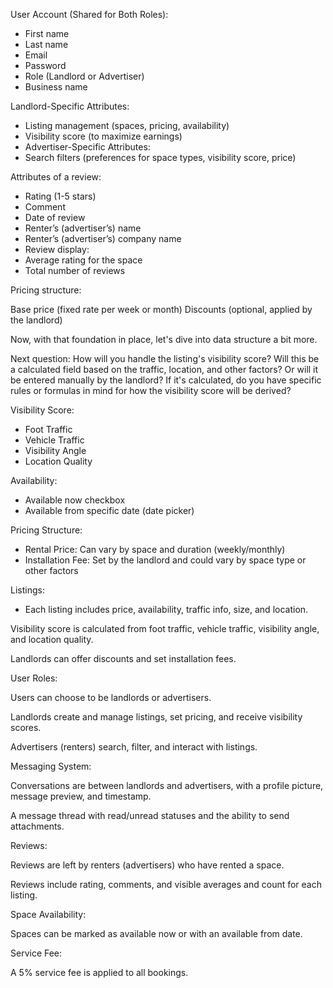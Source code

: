 User Account (Shared for Both Roles):
- First name
- Last name
- Email
- Password
- Role (Landlord or Advertiser)
- Business name

Landlord-Specific Attributes:
- Listing management (spaces, pricing, availability)
- Visibility score (to maximize earnings)
- Advertiser-Specific Attributes:
- Search filters (preferences for space types, visibility score, price)


Attributes of a review:
- Rating (1-5 stars)
- Comment
- Date of review
- Renter’s (advertiser’s) name
- Renter’s (advertiser’s) company name
- Review display:
- Average rating for the space
- Total number of reviews


Pricing structure:

Base price (fixed rate per week or month)
Discounts (optional, applied by the landlord)

Now, with that foundation in place, let's dive into data structure a bit more.

Next question:
How will you handle the listing's visibility score? Will this be a calculated field based on the traffic, location, and other factors? Or will it be entered manually by the landlord? If it's calculated, do you have specific rules or formulas in mind for how the visibility score will be derived?


Visibility Score:
- Foot Traffic
- Vehicle Traffic
- Visibility Angle
- Location Quality

Availability:
- Available now checkbox
- Available from specific date (date picker)


Pricing Structure:
- Rental Price: Can vary by space and duration (weekly/monthly)
- Installation Fee: Set by the landlord and could vary by space type or other factors

Listings:
- Each listing includes price, availability, traffic info, size, and location.

Visibility score is calculated from foot traffic, vehicle traffic, visibility angle, and location quality.

Landlords can offer discounts and set installation fees.

User Roles:

Users can choose to be landlords or advertisers.

Landlords create and manage listings, set pricing, and receive visibility scores.

Advertisers (renters) search, filter, and interact with listings.

Messaging System:

Conversations are between landlords and advertisers, with a profile picture, message preview, and timestamp.

A message thread with read/unread statuses and the ability to send attachments.

Reviews:

Reviews are left by renters (advertisers) who have rented a space.

Reviews include rating, comments, and visible averages and count for each listing.

Space Availability:

Spaces can be marked as available now or with an available from date.

Service Fee:

A 5% service fee is applied to all bookings.

